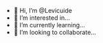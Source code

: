 - 👋 Hi, I’m @Levicuide
- 👀 I’m interested in...
- 🌱 I’m currently learning...
- 💞️ I’m looking to collaborate...

<!---
Levicuide/Levicuide is a ✨ special ✨ repository because its `README.md` (this file) appears on your GitHub profile.
You can click the Preview link to take a look at your changes.
--->
